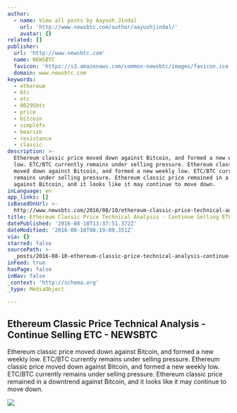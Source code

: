 ```yaml
---
author:
  - name: View all posts by Aayush Jindal
    url: 'http://www.newsbtc.com/author/aayushjindal/'
    avatar: {}
related: []
publisher:
  url: 'http://www.newsbtc.com'
  name: NEWSBTC
  favicon: 'https://s3.amazonaws.com/common-newsbtc/images/favicon.ico'
  domain: www.newsbtc.com
keywords:
  - ethereum
  - btc
  - etc
  - 00295btc
  - price
  - bitcoin
  - simplefx
  - bearish
  - resistance
  - classic
description: >-
  Ethereum classic price moved down against Bitcoin, and formed a new weekly
  low. ETC/BTC currently remains under selling pressure. Ethereum classic price
  moved down against Bitcoin, and formed a new weekly low. ETC/BTC currently
  remains under selling pressure. Ethereum classic price remained in a downtrend
  against Bitcoin, and it looks like it may continue to move down.
inLanguage: en
app_links: []
isBasedOnUrl: >-
  http://www.newsbtc.com/2016/08/10/ethereum-classic-price-technical-analysis-continue-selling-etc/
title: Ethereum Classic Price Technical Analysis - Continue Selling ETC - NEWSBTC
datePublished: '2016-08-10T13:37:51.372Z'
dateModified: '2016-08-10T08:19:09.351Z'
via: {}
starred: false
sourcePath: >-
  _posts/2016-08-10-ethereum-classic-price-technical-analysis-continue-selling.md
inFeed: true
hasPage: false
inNav: false
_context: 'http://schema.org'
_type: MediaObject

---
```

<article style=""><h1>Ethereum Classic Price Technical Analysis - Continue Selling ETC - NEWSBTC</h1><p>Ethereum classic price moved down against Bitcoin, and formed a new weekly low. ETC/BTC currently remains under selling pressure. Ethereum classic price moved down against Bitcoin, and formed a new weekly low. ETC/BTC currently remains under selling pressure. Ethereum classic price remained in a downtrend against Bitcoin, and it looks like it may continue to move down.</p><img src="http://s3.amazonaws.com/main-newsbtc-images/2016/08/10055002/Ethereum-Classic7.png" /></article>